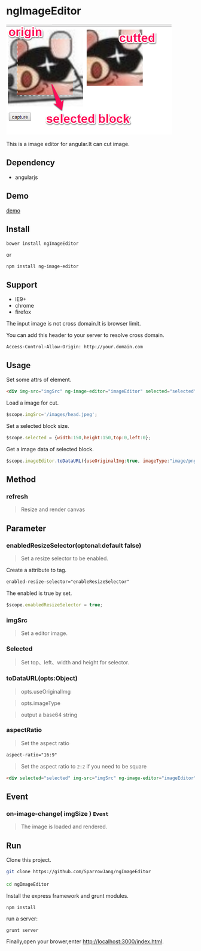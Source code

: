 ngImageEditor
=============

![demo image](/public/images/screenprint.png)

This is a image editor for angular.It can cut image.

## Dependency

* angularjs

## Demo

[demo](http://www.sparrowjang.com/ngImageEditor/public/index.html)

## Install

```
bower install ngImageEditor
```

or

```
npm install ng-image-editor
```

## Support

* IE9+
* chrome
* firefox

The input image is not cross domain.It is browser limit.

You can add this header to your server to resolve cross domain.

```
Access-Control-Allow-Origin: http://your.domain.com
```

## Usage

Set some attrs of element.

```html
<div img-src="imgSrc" ng-image-editor="imageEditor" selected="selected"></div>
```

Load a image for cut.

```js
$scope.imgSrc='/images/head.jpeg';
```

Set a selected block size.

```js
$scope.selected = {width:150,height:150,top:0,left:0};
```

Get a image data of selected block.

```js
$scope.imageEditor.toDataURL({useOriginalImg:true, imageType:"image/png"});
```

## Method

### refresh
>Resize and render canvas

## Parameter

### enabledResizeSelector(optonal:default false)
>Set a resize selector to be enabled.

Create a attribute to tag.
```html
enabled-resize-selector="enableResizeSelector"
```

The enabled is true by set.
```js
$scope.enabledResizeSelector = true;
```

### imgSrc
>Set a editor image.

### Selected
>Set top、left、width and height for selector.

### toDataURL(opts:Object)

> opts.useOriginalImg

> opts.imageType

>output a base64 string

### aspectRatio
>Set the aspect ratio
```html
aspect-ratio="16:9"
```

>Set the aspect ratio to `2:2` if you need to be square
```html
<div selected="selected" img-src="imgSrc" ng-image-editor="imageEditor" ng-init="imgSrc='/images/head.jpeg'; selected = {width:50,height:50,top:0,left:0};" aspect-ratio="2:2" > </div>
```

## Event

### on-image-change( imgSize ) `Event`
>The image is loaded and rendered.

## Run
 
Clone this project.
 
```bash
git clone https://github.com/SparrowJang/ngImageEditor
 
cd ngImageEditor
```
 
Install the express framework and grunt modules.
```
npm install
```
 
run a server:
```
grunt server
```
 
Finally,open your brower,enter [http://localhost:3000/index.html](http://localhost/index.html).


